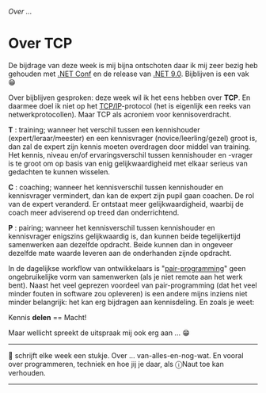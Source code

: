 *Over ...*

# Over TCP

De bijdrage van deze week is mij bijna ontschoten daar ik mij zeer bezig heb gehouden met [.NET Conf](https://www.dotnetconf.net) en de release van [.NET 9.0](https://aka.ms/get-dotnet-9). Bijblijven is een vak :grin:

Over bijblijven gesproken: deze week wil ik het eens hebben over **TCP**. En daarmee doel ik niet op het [TCP/IP](https://nl.wikipedia.org/wiki/TCP/IP)-protocol (het is eigenlijk een reeks van netwerkprotocollen). Maar TCP als acroniem voor kennisoverdracht.

**T** : training; wanneer het verschil tussen een kennishouder (expert/leraar/meester) en een kennisvrager (novice/leerling/gezel) groot is, dan zal de expert zijn kennis moeten overdragen door middel van training. Het kennis, niveau en/of ervaringsverschil tussen kennishouder en -vrager is te groot om op basis van enig gelijkwaardigheid met elkaar serieus van gedachten te kunnen wisselen.

**C** : coaching; wanneer het kennisverschil tussen kennishouder en kennisvrager vermindert, dan kan de expert zijn pupil gaan coachen. De rol van de expert veranderd. Er ontstaat meer gelijkwaardigheid, waarbij de coach meer adviserend op treed dan onderrichtend.

**P** : pairing; wanneer het kennisverschil tussen kennishouder en kennisvrager enigszins gelijkwaardig is, dan kunnen beide tegelijkertijd samenwerken aan dezelfde opdracht. Beide kunnen dan in ongeveer dezelfde mate waarde leveren aan de onderhanden zijnde opdracht.

In de dagelijkse workflow van ontwikkelaars is "[pair-programming](https://nl.wikipedia.org/wiki/Pair_programming)" geen ongebruikelijke vorm van samenwerken (als je niet remote aan het werk bent). Naast het veel geprezen voordeel van pair-programming (dat het veel minder fouten in software zou opleveren) is een andere mijns inziens niet minder belangrijk: het kan erg bijdragen aan kennisdeling. En zoals je weet:

Kennis **delen** == Macht!

Maar wellicht spreekt de uitspraak mij ook erg aan ... :grin:

---

🍐 schrijft elke week een stukje. Over ... van-alles-en-nog-wat. 
En vooral over programmeren, techniek en hoe jij je daar, als &#9432;Naut toe kan verhouden.

---
